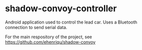 # shadow-convoy-controller
Android application used to control the lead car. Uses a Bluetooth connection to send serial data.

For the main respository of the project, see https://github.com/ehenriqu/shadow-convoy
